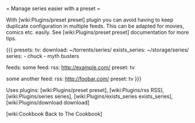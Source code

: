 = Manage series easier with a preset =

With [wiki:Plugins/preset preset] plugin you can avoid having to keep duplicate configuration in multiple feeds. This can be adapted for movies, comics etc. easily. See [wiki:Plugins/preset preset] documentation for more tips.

{{{
presets:
  tv:
    download: ~/torrents/series/
    exists_series: ~/storage/series/
    series:
      - chuck
      - myth busters

feeds:
  some feed:
    rss: http://example.com/
    preset: tv

  some another feed:
    rss: http://foobar.com/
    preset: tv
}}}  

Uses plugins: [wiki:Plugins/preset preset], [wiki:Plugins/rss RSS], [wiki:Plugins/series series], [wiki:Plugins/exists_series exists_series],[wiki:Plugins/download download]

[wiki:Cookbook Back to The Cookbook]